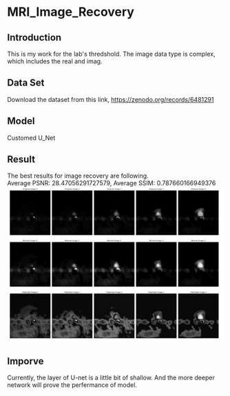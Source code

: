 # MRI_Image_Recovery

## Introduction
This is my work for the lab's thredshold.
The image data type is complex, which includes the real and imag.

## Data Set 
Download the dataset from this link, https://zenodo.org/records/6481291

## Model
Customed U_Net

## Result
The best results for image recovery are following.
<br>
Average PSNR: 28.47056291727579, Average SSIM: 0.787660166949376
<br>
![The result for MRI Recovery](./result_pdf/Result.png)

## Imporve
Currently, the layer of U-net is a little bit of shallow. And the more deeper network will prove the perfermance of model.
